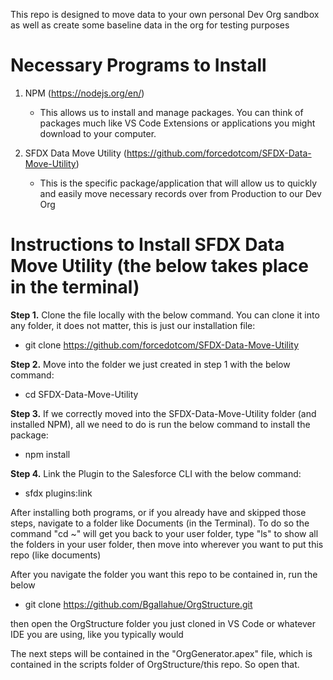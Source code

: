 This repo is designed to move data to your own personal Dev Org sandbox as well as create some baseline data in the org for testing purposes

# Necessary Programs to Install
1. NPM (https://nodejs.org/en/) 
   - This allows us to install and manage packages. You can think of packages much like VS Code Extensions or applications you might download to your computer.
   
2. SFDX Data Move Utility (https://github.com/forcedotcom/SFDX-Data-Move-Utility)
   - This is the specific package/application that will allow us to quickly and easily move necessary records over from Production to our Dev Org
 
# Instructions to Install SFDX Data Move Utility (the below takes place in the terminal)
**Step 1.** Clone the file locally with the below command. You can clone it into any folder, it does not matter, this is just our installation file: 
- git clone https://github.com/forcedotcom/SFDX-Data-Move-Utility

**Step 2.** Move into the folder we just created in step 1 with the below command:
- cd SFDX-Data-Move-Utility

**Step 3.** If we correctly moved into the SFDX-Data-Move-Utility folder (and installed NPM), all we need to do is run the below command to install the package: 
- npm install

**Step 4.** Link the Plugin to the Salesforce CLI with the below command: 
- sfdx plugins:link

After installing both programs, or if you already have and skipped those steps, navigate to a folder like Documents (in the Terminal). To do so the command "cd ~" will get you back to your user folder, type "ls" to show all the folders in your user folder, then move into wherever you want to put this repo (like documents)

After you navigate the folder you want this repo to be contained in, run the below
- git clone https://github.com/Bgallahue/OrgStructure.git

then open the OrgStructure folder you just cloned in VS Code or whatever IDE you are using, like you typically would

The next steps will be contained in the "OrgGenerator.apex" file, which is contained in the scripts folder of OrgStructure/this repo. So open that.
